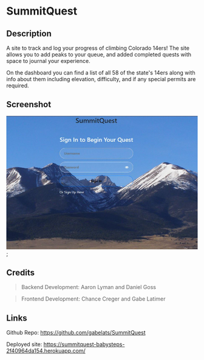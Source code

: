 # SummitQuest

## Description

A site to track and log your progress of climbing Colorado 14ers! The site allows you to add peaks to your queue, and added completed quests with space to journal your experience.

On the dashboard you can find a list of all 58 of the state's 14ers along with info about them including elevation, difficulty, and if any special permits are required.

## Screenshot

![SummitQuest Login](./public/images/readme_capture.JPG);

## Credits

> Backend Development: Aaron Lyman and Daniel Goss

> Frontend Development: Chance Creger and Gabe Latimer

## Links

Github Repo: https://github.com/gabelats/SummitQuest

Deployed site: https://summitquest-babysteps-2f40964da154.herokuapp.com/
